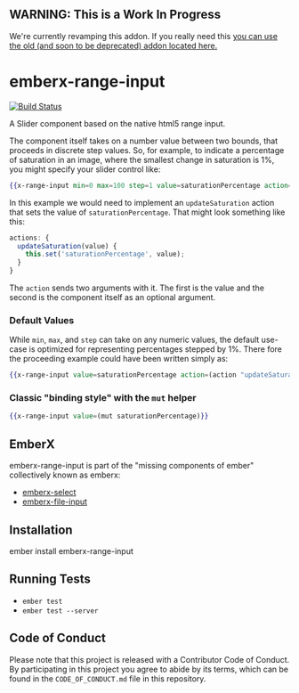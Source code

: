 ## WARNING: This is a Work In Progress
We're currently revamping this addon. If you really need this [you can use the old (and soon to be deprecated) addon located here.](https://github.com/thefrontside/emberx-slider)

# emberx-range-input

[![Build Status](https://travis-ci.org/thefrontside/emberx-slider.svg)](https://travis-ci.org/thefrontside/emberx-range-input)

A Slider component based on the native html5 range input.

The component itself takes on a number value between two bounds, that
proceeds in discrete step values. So, for example, to indicate a
percentage of saturation in an image, where the smallest change in
saturation is 1%, you might specify your slider control like:

```handlebars
{{x-range-input min=0 max=100 step=1 value=saturationPercentage action=(action "updateSaturation")}}
```

In this example we would need to implement an `updateSaturation` action that
sets the value of `saturationPercentage`. That might look something like this:


```js
actions: {
  updateSaturation(value) {
    this.set('saturationPercentage', value);
  }
}
```
The `action` sends two arguments with it. The first is the value and the
second is the component itself as an optional argument.


### Default Values

While `min`, `max`, and `step` can take on any numeric values, the
default use-case is optimized for representing percentages stepped by
1%. There fore the proceeding example could have been written simply
as:

```handlebars
{{x-range-input value=saturationPercentage action=(action "updateSaturation")}}
```

### Classic "binding style" with the `mut` helper

```handlebars
{{x-range-input value=(mut saturationPercentage)}}
```

## EmberX

emberx-range-input is part of the "missing components of ember" collectively
known as emberx:

* [emberx-select](https://github.com/thefrontside/emberx-select)
* [emberx-file-input](https://github.com/thefrontside/emberx-file-input)

## Installation

ember install emberx-range-input

## Running Tests

* `ember test`
* `ember test --server`


## Code of Conduct
Please note that this project is released with a Contributor Code of
Conduct. By participating in this project you agree to abide by its
terms, which can be found in the `CODE_OF_CONDUCT.md` file in this
repository.
